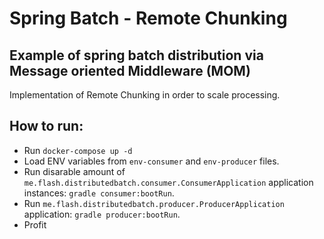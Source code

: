 # Spring Batch - Remote Chunking

## Example of spring batch distribution via Message oriented Middleware (MOM)

Implementation of Remote Chunking in order to scale processing. 

## How to run:

* Run `docker-compose up -d`
* Load ENV variables from `env-consumer` and `env-producer` files.
* Run disarable amount of `me.flash.distributedbatch.consumer.ConsumerApplication` application instances:
 `gradle consumer:bootRun`.
* Run `me.flash.distributedbatch.producer.ProducerApplication` application: `gradle producer:bootRun`.
* Profit
